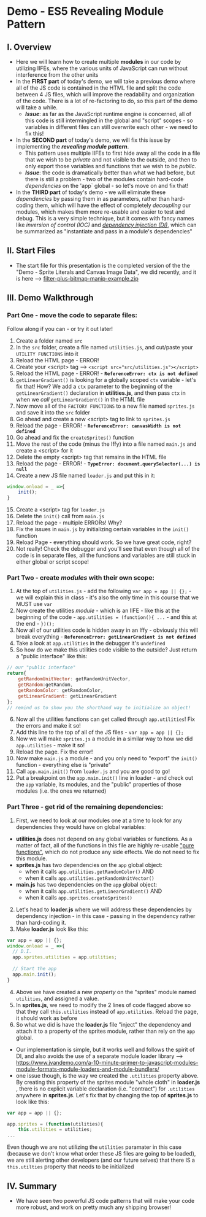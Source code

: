 # Demo - ES5 Revealing Module Pattern

## I. Overview
- Here we will learn how to create multiple **modules** in our code by utilizing IIFEs, where the various units of JavaScript can run without interference from the other units
- In the **FIRST part** of today's demo, we will take a previous demo where all of the JS code is contained in the HTML file and split the code between 4 JS files, which will improve the readability and organization of the code. There is a lot of re-factoring to do, so this part of the demo will take a while.
  - ***Issue***: as far as the JavaScript runtime engine is concerned, all of this code is still intermingled in the global and "script" scopes - so variables in different files can still overwrite each other - we need to fix this!
- In the **SECOND part** of today's demo, we will fix this issue by implementing the ***revealing module pattern***. 
  - This pattern uses multiple IIFEs to first hide away all the code in a file that we wish to be *private* and not visible to the outside, and then to only export those variables and functions that we wish to be *public*.
  - ***Issue***: the code is dramatically better than what we had before, but there is still a problem -  two of the  modules contain hard-code *dependencies* on the 'app` global - so let's move on and fix that!
- In the **THIRD part** of today's demo - we will eliminate these *dependencies* by passing them in as parameters, rather than hard-coding them, which will have the effect of completely *decoupling* our modules, which makes them more re-usable and easier to test and debug. This is a very simple technique, but it comes with fancy names like *inversion of control (IOC)* and [*dependency injection (DI)*](https://medium.com/@fleeboy/dependency-injection-in-javascript-9db9ea6e4288), which can be summarized as "instantiate and pass in a module's dependencies"
  
 ## II. Start Files
- The start file for this presentation is the completed version of the the "Demo - Sprite Literals and Canvas Image Data", we did recently, and it is here --> [filter-plus-bitmap-manip-example.zip](./_files/filter-plus-bitmap-manip-example.zip)

## III. Demo Walkthrough

### Part One - move the code to separate files:

Follow along if you can - or try it out later!

1. Create a folder named `src`
2. In the `src` folder, create a file named `utilities.js`, and cut/paste your `UTILITY FUNCTIONS` into it
3. Reload the HTML page - ERROR!
4. Create your &lt;script> tag --> `<script src="src/utilities.js"></script>`
5. Reload the HTML page - ERROR! - **`ReferenceError: ctx is not defined`**
6. `getLinearGradient()` is looking for a globally scoped `ctx` variable - let's fix that! How? We add a `ctx` parameter to the beginning of the `getLinearGradient()` declaration in **utilities.js**, and then pass `ctx` in when we *call* `getLinearGradient()` in the HTML file  
7. Now move all of the `FACTORY FUNCTIONS` to a new file named `sprites.js` and save it into the `src` folder
8. Go ahead and create a new &lt;script> tag to link to `sprites.js`
9. Reload the page - ERROR! - **`ReferenceError: canvasWidth is not defined`** 
10. Go ahead and fix the `createSprites()` function
11. Move the rest of the code (minus the Iffy) into a file named `main.js` and create a &lt;script> for it
12. Delete the empty &lt;script> tag that remains in the HTML file
13. Reload the page - ERROR! - **`TypeError: document.querySelector(...) is null`**
14. Create a new JS file named `loader.js` and put this in it:

```js
window.onload = _ =>{
	init();
}
```
15. Create a &lt;script> tag for `loader.js`
16. Delete the `init()` call from `main.js`
17. Reload the page - multiple ERRORs! Why?
18. Fix the issues in `main.js` by initializing certain variables in the `init()` function
19. Reload Page - everything should work. So we have great code, right?
20. Not really! Check the debugger and you'll see that even though all of the code is in separate files, all the functions and variables are still stuck in either global or script scope!

### Part Two - create *modules* with their own scope:

1. At the top of `utilities.js` - add the following `var app = app || {};` - we will explain this in class - it's also the only time in this course that we MUST use `var`
2. Now create the utilities *module* - which is an IIFE - like this at the beginning of the code - `app.utilities = (function(){ ...` - and this at the end - `})();`
3. Now all of our utilities code is hidden away in an Iffy - obviously this will break everything - **`ReferenceError: getLinearGradient is not defined`**
4. Take a look at `app.utilities` in the debugger it's `undefined`
5. So how do we make this utilities code visible to the outside? Just return a "public interface" like this:

```js
// our "public interface"
return{
	getRandomUnitVector: getRandomUnitVector,
	getRandom:getRandom,
	getRandomColor: getRandomColor,
	getLinearGradient: getLinearGradient
};
// remind us to show you the shorthand way to initialize an object!
```
6. Now all the utilities functions can get called through `app.utilities`! Fix the errors and make it so!
7. Add this line to the top of all of the JS files - `var app = app || {};`
8. Now we will make `sprites.js` a module in a similar way to how we did `app.utilities` - make it so!
9. Reload the page. Fix the error!
10. Now make `main.js` a module - and you only need to "export" the `init()` function - everything else is "private"
11. Call `app.main.init()` from `loader.js` and you are good to go!
12. Put a breakpoint on the `app.main.init()` line in loader - and check out the `app` variable, its modules, and the "public" properties of those modules (i.e. the ones we returned)

### Part Three - get rid of the remaining dependencies:

1. First, we need to look at our modules one at a time to look for any dependencies they would have on global variables:
  - **utilities.js** does not depend on any global variables or functions. As a matter of fact, all of the functions in this file are highly re-usable ["pure functions"](https://en.wikipedia.org/wiki/Pure_function), which do not produce any side effects. We do not need to fix this module.
  - **sprites.js** has two dependencies on the `app` global object:
    - when it calls `app.utilities.getRandomColor()` AND 
    - when it calls `app.utilities.getRandomUnitVector()`
  - **main.js** has two dependencies on the `app` global object:
    - when it calls `app.utilities.getLinearGradient()` AND
    - when it calls `app.sprites.createSprites()`
2. Let's head to **loader.js** where we will address these dependencies by dependency injection - in this case - passing in the dependency rather than hard-coding it.
3. Make **loader.js** look like this:

```js
var app = app || {};
window.onload = _ =>{
  // D.I.
  app.sprites.utilities = app.utilities;
	
  // Start the app
  app.main.init();
}
```

4. Above we have created a new *property* on the "sprites" module named `utilities`, and assigned a value. 
5. In **sprites.js**, we need to modify the 2 lines of code flagged above so that they call `this.utilities` instead of `app.utilities`. Reload the page, it should work as before
6. So what we did is have the **loader.js** file "inject" the dependency and attach it to a property of the sprites module, rather than rely on the `app` global.
  - Our implementation is simple, but it works well and follows the spirit of DI, and also avoids the use of a separate module loader library --> https://www.jvandemo.com/a-10-minute-primer-to-javascript-modules-module-formats-module-loaders-and-module-bundlers/
  - one issue though, is the way we created the `.utilities` property above. By creating this property of the sprites module "whole cloth" in **loader.js** , there is no explicit variable declaration (i.e. "contract") for `.utilities` anywhere in **sprites.js**. Let's fix that by changing the top of **sprites.js** to look like this:

```js
var app = app || {};

app.sprites = (function(utilities){
	this.utilities = utilities;
...
```

Even though we are not utilizing the `utilities` paramater in this case (because we don't know what order these JS files are going to be loaded), we are still alerting other developers (and our future selves) that there IS a `this.utilties` property that needs to be initialized

## IV. Summary

- We have seen two powerful JS code patterns that will make your code more robust, and work on pretty much any shipping browser!



